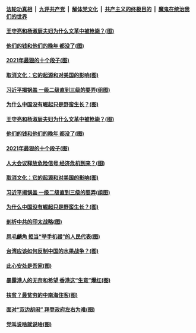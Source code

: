 

####  [法轮功真相](../../../../basic/blob/master/README.md?t=03082331) &nbsp;|&nbsp; [九评共产党](../../../../9ping.md/blob/master/README.md?t=03082331) &nbsp;|&nbsp; [解体党文化](../../../../jtdwh.md/blob/master/README.md?t=03082331)  &nbsp;|&nbsp; [共产主义的终极目的](../../../../gczydzjmd.md/blob/master/README.md?t=03082331) &nbsp;|&nbsp; [魔鬼在统治我们的世界](../../../../mgztzwmdsj.md/blob/master/README.md?t=03082331) 

#### [王守亮和杨淑辰夫妇为什么文革中被枪毙？(图)](../pages/p4/964821.md?t=03082331) 

#### [他们的钱和他们的晚年 都没了(图)](../pages/p4/964842.md?t=03082331) 

#### [2021年最狠的十个段子(图)](../pages/p4/964817.md?t=03082331) 

#### [取消文化：它的起源和对美国的影响(图)](../pages/p4/964814.md?t=03082331) 

#### [习近平揭锅盖 一级二级直到三级的耍弄(组图)](../pages/p4/964831.md?t=03082331) 

#### [为什么中国没有崛起只是野蛮生长？(图)](../pages/p4/964738.md?t=03082331) 



#### [王守亮和杨淑辰夫妇为什么文革中被枪毙？(图)](../pages/p4/964821.md?t=03082331) 

#### [他们的钱和他们的晚年 都没了(图)](../pages/p4/964842.md?t=03082331) 

#### [2021年最狠的十个段子(图)](../pages/p4/964817.md?t=03082331) 

#### [人大会议释放危险信号 经济危机到来？(图)](../pages/p4/964822.md?t=03082331) 

#### [取消文化：它的起源和对美国的影响(图)](../pages/p4/964814.md?t=03082331) 

#### [习近平揭锅盖 一级二级直到三级的耍弄(组图)](../pages/p4/964831.md?t=03082331) 

#### [为什么中国没有崛起只是野蛮生长？(图)](../pages/p4/964738.md?t=03082331) 

#### [剖析中共的印太战略(图)](../pages/p4/964735.md?t=03082331) 

#### [凤毛麟角 拒当“举手机器”的人民代表(图)](../pages/p4/964731.md?t=03082331) 

#### [台湾应该如何反制中国的水果战争？(图)](../pages/p4/964682.md?t=03082331) 

#### [此心安处是吾家(图)](../pages/p4/964549.md?t=03082331) 


#### [暴露港人的无奈和希望 香港这“生意”爆红(图)](../pages/p4/964677.md?t=03082331) 

#### [扶贫？最贫穷的中南海住客(图)](../pages/p4/964678.md?t=03082331) 



#### [面对“双边胡闹” 拜登政府左右为难(图)](../pages/p4/964621.md?t=03082331) 

#### [党叫说啥就说啥(图)](../pages/p4/964618.md?t=03082331) 

